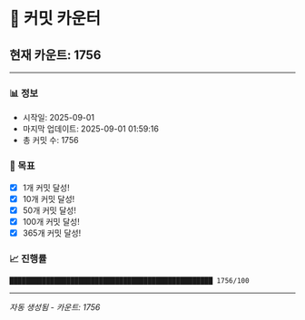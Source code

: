 # 🔢 커밋 카운터

## 현재 카운트: 1756

---

### 📊 정보
- 시작일: 2025-09-01
- 마지막 업데이트: 2025-09-01 01:59:16
- 총 커밋 수: 1756

### 🎯 목표
- [x] 1개 커밋 달성!
- [x] 10개 커밋 달성!
- [x] 50개 커밋 달성!
- [x] 100개 커밋 달성!
- [x] 365개 커밋 달성!

### 📈 진행률
```
██████████████████████████████████████████████████ 1756/100
```

---
*자동 생성됨 - 카운트: 1756*
